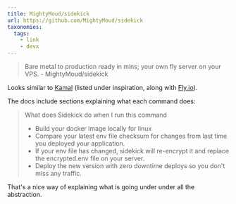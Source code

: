 ```yaml
---
title: MightyMoud/sidekick
url: https://github.com/MightyMoud/sidekick
taxonomies:
  tags:
    - link
    - devx
---
```


> Bare metal to production ready in mins; your own fly server on your VPS. - MightyMoud/sidekick

Looks similar to [Kamal](https://kamal-deploy.org) (listed under inspiration, along with [Fly.io](https://fly.io)).

The docs include sections explaining what each command does:

> What does Sidekick do when I run this command
> * Build your docker image locally for linux
> * Compare your latest env file checksum for changes from last time you deployed your application.
> * If your env file has changed, sidekick will re-encrypt it and replace the encrypted.env file on your server.
> * Deploy the new version with zero downtime deploys so you don't miss any traffic.

That's a nice way of explaining what is going under under all the abstraction.
